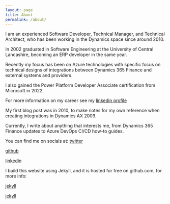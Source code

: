 ```yaml
---
layout: page
title: About
permalink: /about/
---
```


I am an experienced Software Developer, Technical Manager, and Technical Architect, who has been working in the Dynamics space since around 2010. 

In 2002 graduated in Software Engineering at the University of Central Lancashire, becoming an ERP developer in the same year.

Recently my focus has been on Azure technologies with specific focus on technical designs of integrations between Dynamics 365 Finance and external systems and providers. 

I also gained the Power Platform Developer Associate certification from Microsoft in 2022.

For more information on my career see my [linkedin profile](https://www.linkedin.com/in/anthonyblakedynamics/) 

My first blog post was in 2010, to make notes for my own reference when creating integrations in Dynamics AX 2009.

Currently, I write about anything that interests me, from Dynamics 365 Finance updates to Azure DevOps CI/CD how-to guides.

You can find me on socials at:
[twitter][jekyll-organization]

[github](https://github.com/jekyll/minima)

[linkedin](https://www.linkedin.com/in/anthonyblakedynamics/) 

I build this website using Jekyll, and it is hosted for free on github.com, for more info:

[jekyll][jekyll-organization]

[jekyll](https://github.com/jekyll/jekyll)


[jekyll-organization]: https://github.com/jekyll
